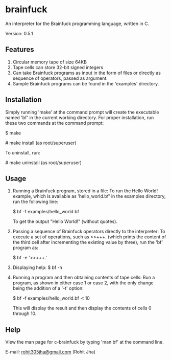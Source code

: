 brainfuck
===========

An interpreter for the Brainfuck programming language, written in C.


Version: 0.5.1


Features
--------
1. Circular memory tape of size 64KB
2. Tape cells can store 32-bit signed integers
3. Can take Brainfuck programs as input in the form of files or directly as sequence of operators, passed as argument.
4. Sample Brainfuck programs can be found in the 'examples' directory.


Installation
-----------
Simply running 'make' at the command prompt will create the executable named 'bf' in the current working directory.
For proper installation, run these two commands at the command prompt:

$ make

\# make install (as root/superuser)

To uninstall, run:

\# make uninstall (as root/superuser)


Usage
-----
1. Running a Brainfuck program, stored in a file:
	To run the Hello World! example, which is available as 'hello_world.bf' in the examples directory, run the following line:

	$ bf -f examples/hello_world.bf

	To get the output "Hello World!" (without quotes).

2. Passing a sequence of Brainfuck operators directly to the interpreter:
	To execute a set of operations, such as >>+++. (which prints the content of the third cell after incrementing the existing value by three), run the 'bf' program as:

	$ bf -e '>>+++.'

3. Displaying help:
	$ bf -h

4. Running a program and then obtaining contents of tape cells:
	Run a program, as shown in either case 1 or case 2, with the only change being the addition of a '-t' option:

	$ bf -f examples/hello_world.bf -t 10

	This will display the result and then display the contents of cells 0 through 10.


Help
----
View the man page for c-brainfuck by typing 'man bf' at the command line.

E-mail: rohit305jha@gmail.com (Rohit Jha)
